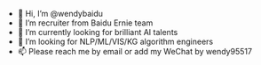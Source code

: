 - 👋 Hi, I’m @wendybaidu
- 👀 I’m recruiter from Baidu Ernie team
- 🌱 I’m currently looking for brilliant AI talents
- 💞️ I’m looking for NLP/ML/VIS/KG algorithm engineers
- 📫 Please reach me by email or add my WeChat by wendy95517

<!---
wendybaidu/wendybaidu is a ✨ special ✨ repository because its `README.md` (this file) appears on your GitHub profile.
You can click the Preview link to take a look at your changes.
--->
